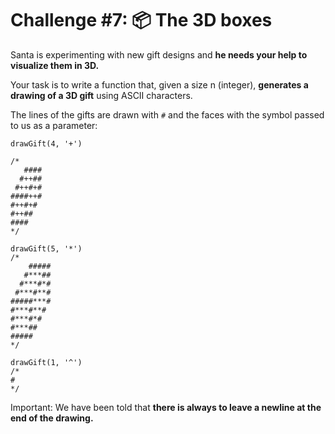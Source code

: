 # Challenge #7: 📦 The 3D boxes

Santa is experimenting with new gift designs and **he needs your help to visualize them in 3D.**

Your task is to write a function that, given a size n (integer), **generates a drawing of a 3D gift** using ASCII characters.

The lines of the gifts are drawn with `#` and the faces with the symbol passed to us as a parameter:

```
drawGift(4, '+')

/*
   ####
  #++##
 #++#+#
####++#
#++#+#
#++##
####
*/

drawGift(5, '*')
/*
    #####
   #***##
  #***#*#
 #***#**#
#####***#
#***#**#
#***#*#
#***##
#####
*/

drawGift(1, '^')
/*
#
*/
```

Important: We have been told that **there is always to leave a newline at the end of the drawing.**

